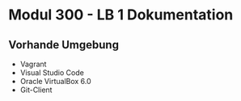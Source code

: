 # Modul 300 - LB 1 Dokumentation
## Vorhande Umgebung
* Vagrant
* Visual Studio Code
* Oracle VirtualBox 6.0
* Git-Client
